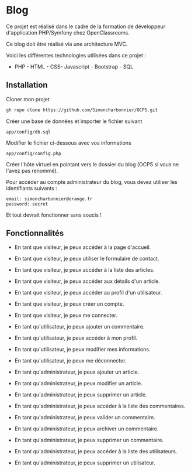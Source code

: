 
# Blog

Ce projet est réalisé dans le cadre de la formation de développeur d'application PHP/Symfony chez OpenClassrooms.

Ce blog doit être réalisé via une architecture MVC.

Voici les différentes technologies utilisées dans ce projet :
  - PHP - HTML - CSS- Javascript - Bootstrap - SQL


## Installation

Cloner mon projet

```bash
gh repo clone https://github.com/Simoncharbonnier/OCP5.git
```

Créer une base de données et importer le fichier suivant

```
app/config/db.sql
```

Modifier le fichier ci-dessous avec vos informations

```
app/config/config.php
```

Créer l'hôte virtuel en pointant vers le dossier du blog (OCP5 si vous ne l'avez pas renommé).

Pour accéder au compte administrateur du blog, vous devez utiliser les identifiants suivants :

```
email: simoncharbonnier@orange.fr
password: secret
```

Et tout devrait fonctionner sans soucis !

## Fonctionnalités

- En tant que visiteur, je peux accéder à la page d'accueil.
- En tant que visiteur, je peux utiliser le formulaire de contact.
- En tant que visiteur, je peux accéder à la liste des articles.
- En tant que visiteur, je peux accéder aux détails d'un article.
- En tant que visiteur, je peux accéder au profil d'un utilisateur.
- En tant que visiteur, je peux créer un compte.
- En tant que visiteur, je peux me connecter.

- En tant qu'utilisateur, je peux ajouter un commentaire.
- En tant qu'utilisateur, je peux accéder à mon profil.
- En tant qu'utilisateur, je peux modifier mes informations.
- En tant qu'utilisateur, je peux me déconnecter.

- En tant qu'administrateur, je peux ajouter un article.
- En tant qu'administrateur, je peux modifier un article.
- En tant qu'administrateur, je peux supprimer un article.
- En tant qu'administrateur, je peux accéder à la liste des commentaires.
- En tant qu'administrateur, je peux valider un commentaire.
- En tant qu'administrateur, je peux archiver un commentaire.
- En tant qu'administrateur, je peux supprimer un commentaire.
- En tant qu'administrateur, je peux accéder à la liste des utilisateurs.
- En tant qu'administrateur, je peux supprimer un utilisateur.
